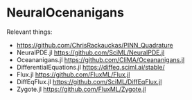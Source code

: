 # NeuralOcenanigans

Relevant things:
- https://github.com/ChrisRackauckas/PINN_Quadrature
- NeuralPDE.jl https://github.com/SciML/NeuralPDE.jl
- Oceananigans.jl https://github.com/CliMA/Oceananigans.jl
- DifferentialEquations.jl https://diffeq.sciml.ai/stable/
- Flux.jl https://github.com/FluxML/Flux.jl
- DiffEqFlux.jl https://github.com/SciML/DiffEqFlux.jl
- Zygote.jl https://github.com/FluxML/Zygote.jl
